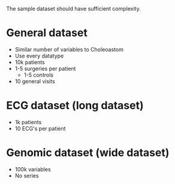The sample dataset should have sufficient complexity. 

# General dataset 
- Similar number of variables to Choleoastom
- Use every datatype 
- 10k patients
- 1-5 surgeries per patient 
    - 1-5 controls
- 10 general visits 

# ECG dataset (long dataset)
- 1k patients
- 10 ECG's per patient

# Genomic dataset (wide dataset)
- 100k variables 
- No series 
